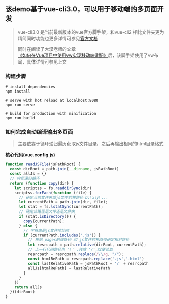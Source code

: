 ## 该demo基于vue-cli3.0，可以用于移动端的多页面开发
> vue-cli3.0 是当前最新版本的vue官方脚手架，和vue-cli2 相比文件夹更为精简同时功能也更多详情可参见[官方文档](https://cli.vuejs.org/zh/guide/)
> 
> 同时在阅读了大漠老师的文章[《如何在Vue项目中使用vw实现移动端适配》](https://www.w3cplus.com/mobile/vw-layout-in-vue.html)后，该脚手架使用了vw布局，具体详情可参见上文

### 构建步骤
```
# install dependencies
npm install

# serve with hot reload at localhost:8080
npm run serve

# build for production with minification
npm run build

```

### 如何完成自动编译输出多页面

> 主要依靠于循环递归遍历获取js文件目录，之后再输出相同的html目录格式

**核心代码(vue.config.js)**

```js
function readJSFile(jsPathRoot) {
  const dirRoot = path.join(__dirname, jsPathRoot)
  const allJs = {}
  // 内部递归循环
  return (function copy(dir) {
    let scriptss = fs.readdirSync(dir)
    scriptss.forEach(function (file) {
      // 确定当前文件夹或js文件的根路径 D:\x\y\...
      let currentPath = path.join(dir, file);
      let stat = fs.lstatSync(currentPath);
      // 确定该路径是文件还是文件夹
      if (stat.isDirectory()) {
        copy(currentPath);
      } else {
        // 字符串是js文件地址时
        if (currentPath.includes('.js')) {
          // 根据 pages的根路径 和 js文件的根路径确定相对路径
          let resrcpath = path.relative(dirRoot, currentPath);
          // 上一行代码路径为 '\' ,转成 '/',以便读取
          resrcpath = resrcpath.replace(/\\/g, "/");
          const htmlRePath = resrcpath.replace('.js','.html')
          const lastRelativePath = jsPathRoot + '/' + resrcpath
          allJs[htmlRePath] = lastRelativePath
        }
      }
    })
    return allJs
  })(dirRoot)
}

```

